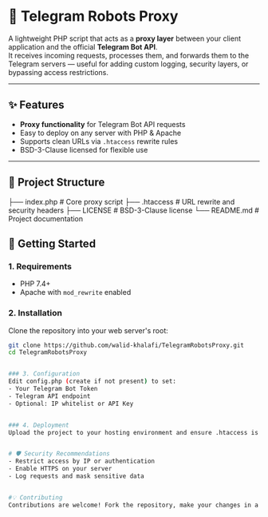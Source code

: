 # 🤖 Telegram Robots Proxy

A lightweight PHP script that acts as a **proxy layer** between your client application and the official **Telegram Bot API**.  
It receives incoming requests, processes them, and forwards them to the Telegram servers — useful for adding custom logging, security layers, or bypassing access restrictions.

---

## ✨ Features
- **Proxy functionality** for Telegram Bot API requests
- Easy to deploy on any server with PHP & Apache
- Supports clean URLs via `.htaccess` rewrite rules
- BSD-3-Clause licensed for flexible use

---

## 📂 Project Structure
├── index.php      # Core proxy script 
├── .htaccess      # URL rewrite and security headers 
├── LICENSE        # BSD-3-Clause license 
└── README.md      # Project documentation


## 🚀 Getting Started

### 1. Requirements
- PHP 7.4+  
- Apache with `mod_rewrite` enabled
### 2. Installation
Clone the repository into your web server's root:
```bash
git clone https://github.com/walid-khalafi/TelegramRobotsProxy.git
cd TelegramRobotsProxy


### 3. Configuration
Edit config.php (create if not present) to set:
- Your Telegram Bot Token
- Telegram API endpoint
- Optional: IP whitelist or API Key


### 4. Deployment
Upload the project to your hosting environment and ensure .htaccess is active.


# 🛡 Security Recommendations
- Restrict access by IP or authentication
- Enable HTTPS on your server
- Log requests and mask sensitive data


#💡 Contributing
Contributions are welcome! Fork the repository, make your changes in a feature branch, and submit a Pull Request.
